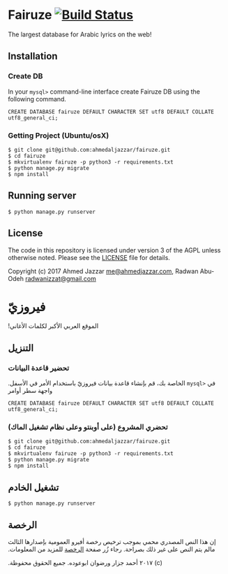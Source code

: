 # Fairuze [![Build Status](https://travis-ci.org/ahmedaljazzar/fairuze.svg?branch=master)](https://travis-ci.org/ahmedaljazzar/fairuze)
The largest database for Arabic lyrics on the web!

## Installation
### Create DB
In your `mysql>` command-line interface create Fairuze DB using the following command. 
```mysql
CREATE DATABASE fairuze DEFAULT CHARACTER SET utf8 DEFAULT COLLATE utf8_general_ci;
```

### Getting Project (Ubuntu/osX)
```shell
$ git clone git@github.com:ahmedaljazzar/fairuze.git 
$ cd fairuze
$ mkvirtualenv fairuze -p python3 -r requirements.txt
$ python manage.py migrate
$ npm install
```

## Running server
```shell
$ python manage.py runserver 
```

## License
The code in this repository is licensed under version 3 of the AGPL unless otherwise noted. Please see the [LICENSE](https://github.com/ahmedaljazzar/fairuze/blob/master/LICENSE) file for details.

Copyright (c) 2017 Ahmed Jazzar <me@ahmedjazzar.com>, Radwan Abu-Odeh <radwanizzat@gmail.com>




# فيروزيّ
الموقع العربي الأكبر لكلمات الأغاني!‏

## التنزيل
### تحضير قاعدة البيانات
 الخاصة بك، قم بإنشاء قاعدة بيانات فيروزيّ باستخدام الأمر في الأسفل.‏ `mysql>` في واجهة سطر أوامر 

```mysql
CREATE DATABASE fairuze DEFAULT CHARACTER SET utf8 DEFAULT COLLATE utf8_general_ci;
```

### تحضري المشروع (على أوبنتو وعلى نظام تشغيل الماك)‏
```shell
$ git clone git@github.com:ahmedaljazzar/fairuze.git 
$ cd fairuze
$ mkvirtualenv fairuze -p python3 -r requirements.txt
$ python manage.py migrate
$ npm install
```

## تشغيل الخادم
```shell
$ python manage.py runserver 
```
## الرخصة

إن هذا النص المصدري محمي بموجب ترخيص رخصة أفيرو العمومية بإصدارها الثالث مالم يتم النص على غير ذلك بصراحة. رجاء زُر صفحة [الرخصة](https://github.com/ahmedaljazzar/fairuze/blob/master/LICENSE) للمزيد من المعلومات.‏

٢٠١٧ أحمد جزار ورضوان ابوعوده. جميع الحقوق محفوظة.‏ (c) 
